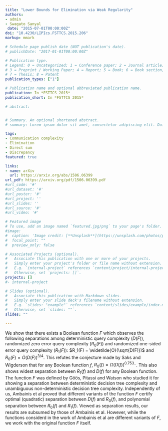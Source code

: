 ```yaml
---
title: "Lower Bounds for Elimination via Weak Regularity"
authors:
- admin
- Swagato Sanyal
 date: "2015-07-01T00:00:00Z"
doi: "10.4230/LIPIcs.FSTTCS.2015.206"
markup: mmark

# Schedule page publish date (NOT publication's date).
# publishDate: "2017-01-01T00:00:00Z"

# Publication type.
# Legend: 0 = Uncategorized; 1 = Conference paper; 2 = Journal article;
# 3 = Preprint / Working Paper; 4 = Report; 5 = Book; 6 = Book section;
# 7 = Thesis; 8 = Patent
publication_types: ["1"]

# Publication name and optional abbreviated publication name.
publication: In *FSTTCS 2015*
publication_short: In *FSTTCS 2015*

# abstract: 


# Summary. An optional shortened abstract.
# summary: Lorem ipsum dolor sit amet, consectetur adipiscing elit. Duis posuere tellus ac convallis placerat. Proin #tincidunt magna sed ex sollicitudin condimentum.

tags:
- Communication complexity
- Elimination
- Direct sum
- Discrepancy
featured: true

links:
- name: arXiv
  url: https://arxiv.org/abs/1506.06399
url_pdf: https://arxiv.org/pdf/1506.06399.pdf
#url_code: '#'
#url_dataset: '#'
#url_poster: '#'
#url_project: ''
#url_slides: ''
#url_source: '#'
#url_video: '#'

# Featured image
# To use, add an image named `featured.jpg/png` to your page's folder. 
#image:
#  caption: 'Image credit: [**Unsplash**](https://unsplash.com/photos/pLCdAaMFLTE)'
#  focal_point: ""
#  preview_only: false

# Associated Projects (optional).
#   Associate this publication with one or more of your projects.
#   Simply enter your project's folder or file name without extension.
#   E.g. `internal-project` references `content/project/internal-project/index.md`.
#   Otherwise, set `projects: []`.
projects: []
#- internal-project

# Slides (optional).
#   Associate this publication with Markdown slides.
#   Simply enter your slide deck's filename without extension.
#   E.g. `slides: "example"` references `content/slides/example/index.md`.
#   Otherwise, set `slides: ""`.
slides: ""

---
```


We show that there exists a Boolean function $F$ which observes the following separations among deterministic query complexity $(D(F))$, randomized zero error query complexity $(R_0(F))$ and randomized one-sided error query complexity $(R_1(F))$: $R_1(F) = \widetilde{O}(\sqrt{D(F)})$ and $R_0(F)=\widetilde{O}(D(F))^{3/4}$. This refutes the conjecture made by Saks and Wigderson that for any Boolean function $f$, $R_0(f)=\Omega({D(f)})^{0.753..}$. This also shows widest separation between $R_1(f)$ and $D(f)$ for any Boolean function. The function $F$ was defined by Göös, Pitassi and Watson who studied it for showing a separation between deterministic decision tree complexity and unambiguous non-deterministic decision tree complexity. Independently of us, Ambainis et al proved that different variants of the function $F$ certify optimal (quadratic) separation between $D(f)$ and $R_0(f)$, and polynomial separation between $R_0(f)$ and $R_1(f)$. Viewed as separation results, our results are subsumed by those of Ambainis et al. However, while the functions considerd in the work of Ambainis et al are different variants of $F$, we work with the original function $F$ itself.